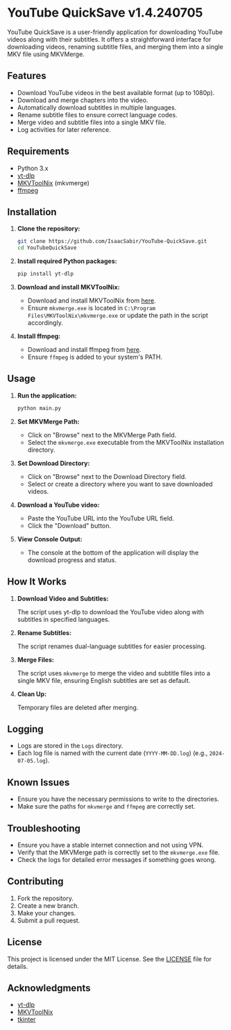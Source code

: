 # YouTube QuickSave v1.4.240705

YouTube QuickSave is a user-friendly application for downloading YouTube videos along with their subtitles. It offers a straightforward interface for downloading videos, renaming subtitle files, and merging them into a single MKV file using MKVMerge.

## Features

- Download YouTube videos in the best available format (up to 1080p).
- Download and merge chapters into the video.
- Automatically download subtitles in multiple languages.
- Rename subtitle files to ensure correct language codes.
- Merge video and subtitle files into a single MKV file.
- Log activities for later reference.

## Requirements

- Python 3.x
- [yt-dlp](https://github.com/yt-dlp/yt-dlp)
- [MKVToolNix](https://mkvtoolnix.download/) (mkvmerge)
- [ffmpeg](https://ffmpeg.org/)

## Installation

1. **Clone the repository:**
    ```bash
    git clone https://github.com/IsaacSabir/YouTube-QuickSave.git
    cd YouTubeQuickSave
    ```

2. **Install required Python packages:**
    ```bash
    pip install yt-dlp
    ```

3. **Download and install MKVToolNix:**
    - Download and install MKVToolNix from [here](https://mkvtoolnix.download/downloads.html).
    - Ensure `mkvmerge.exe` is located in `C:\Program Files\MKVToolNix\mkvmerge.exe` or update the path in the script accordingly.

4. **Install ffmpeg:**

    - Download and install ffmpeg from [here](https://ffmpeg.org/download.html).
    - Ensure `ffmpeg` is added to your system's PATH.

## Usage

1. **Run the application:**
    ```bash
    python main.py
    ```

2. **Set MKVMerge Path:**
    - Click on "Browse" next to the MKVMerge Path field.
    - Select the `mkvmerge.exe` executable from the MKVToolNix installation directory.

3. **Set Download Directory:**
    - Click on "Browse" next to the Download Directory field.
    - Select or create a directory where you want to save downloaded videos.

4. **Download a YouTube video:**
    - Paste the YouTube URL into the YouTube URL field.
    - Click the "Download" button.

5. **View Console Output:**
    - The console at the bottom of the application will display the download progress and status.

## How It Works

1. **Download Video and Subtitles:**

    The script uses yt-dlp to download the YouTube video along with subtitles in specified languages.

2. **Rename Subtitles:**

    The script renames dual-language subtitles for easier processing.

3. **Merge Files:**

    The script uses `mkvmerge` to merge the video and subtitle files into a single MKV file, ensuring English subtitles are set as default.

4. **Clean Up:**

    Temporary files are deleted after merging.

## Logging

- Logs are stored in the `Logs` directory.
- Each log file is named with the current date (`YYYY-MM-DD.log`) (e.g., `2024-07-05.log`).

## Known Issues

- Ensure you have the necessary permissions to write to the directories.
- Make sure the paths for `mkvmerge` and `ffmpeg` are correctly set.

## Troubleshooting

- Ensure you have a stable internet connection and not using VPN.
- Verify that the MKVMerge path is correctly set to the `mkvmerge.exe` file.
- Check the logs for detailed error messages if something goes wrong.

## Contributing

1. Fork the repository.
2. Create a new branch.
3. Make your changes.
4. Submit a pull request.

## License

This project is licensed under the MIT License. See the [LICENSE](LICENSE) file for details.

## Acknowledgments

- [yt-dlp](https://github.com/yt-dlp/yt-dlp)
- [MKVToolNix](https://mkvtoolnix.download/)
- [tkinter](https://docs.python.org/3/library/tkinter.html)
